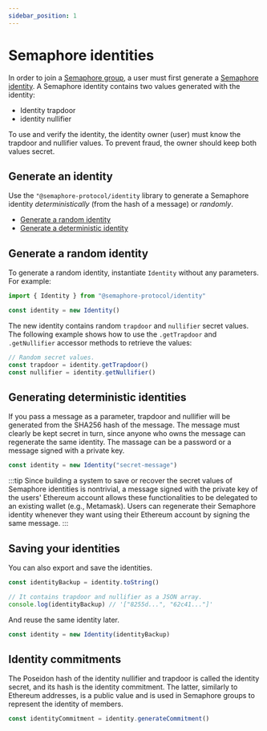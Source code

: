```yaml
---
sidebar_position: 1
---
```


# Semaphore identities

In order to join a [Semaphore group](/docs/glossary#semaphore-group), a user must first generate a [Semaphore identity](/docs/glossary#semaphore-identity).
A Semaphore identity contains two values generated with the identity:

-   Identity trapdoor
-   identity nullifier

To use and verify the identity, the identity owner (user) must know the trapdoor and nullifier values.
To prevent fraud, the owner should keep both values secret.

## Generate an identity

Use the `"@semaphore-protocol/identity` library to generate a Semaphore identity _deterministically_ (from the hash of a message) or _randomly_.

-   [Generate a random identity](#generate-a-random-identity)
-   [Generate a deterministic identity](#generate-a-deterministic-identity)

## Generate a random identity

To generate a random identity, instantiate `Identity` without any parameters. For example:

```ts
import { Identity } from "@semaphore-protocol/identity"

const identity = new Identity()
```

The new identity contains random `trapdoor` and `nullifier` secret values.
The following example shows how to use the `.getTrapdoor` and `.getNullifier` accessor methods to retrieve the values:

```ts
// Random secret values.
const trapdoor = identity.getTrapdoor()
const nullifier = identity.getNullifier()
```

## Generating deterministic identities

If you pass a message as a parameter, trapdoor and nullifier will be generated from the SHA256 hash of the message. The message must clearly be kept secret in turn, since anyone who owns the message can regenerate the same identity. The massage can be a password or a message signed with a private key.

```ts
const identity = new Identity("secret-message")
```

:::tip
Since building a system to save or recover the secret values of Semaphore identities is nontrivial, a message signed with the private key of the users' Ethereum account allows these functionalities to be delegated to an existing wallet (e.g., Metamask). Users can regenerate their Semaphore identity whenever they want using their Ethereum account by signing the same message.
:::

## Saving your identities

You can also export and save the identities.

```ts
const identityBackup = identity.toString()

// It contains trapdoor and nullifier as a JSON array.
console.log(identityBackup) // '["8255d...", "62c41..."]'
```

And reuse the same identity later.

```ts
const identity = new Identity(identityBackup)
```

## Identity commitments

The Poseidon hash of the identity nullifier and trapdoor is called the identity secret, and its hash is the identity commitment. The latter, similarly to Ethereum addresses, is a public value and is used in Semaphore groups to represent the identity of members.

```ts
const identityCommitment = identity.generateCommitment()
```

